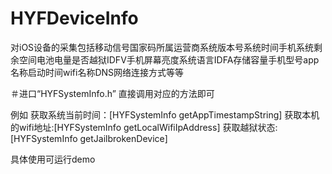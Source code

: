 # HYFDeviceInfo
对iOS设备的采集包括移动信号国家码所属运营商系统版本号系统时间手机系统剩余空间电池电量是否越狱IDFV手机屏幕亮度系统语言IDFA存储容量手机型号app名称启动时间wifi名称DNS网络连接方式等等

＃进口“HYFSystemInfo.h”
直接调用对应的方法即可

例如
获取系统当前时间：[HYFSystemInfo getAppTimestampString]
获取本机的wifi地址:[HYFSystemInfo getLocalWifiIpAddress]
获取越狱状态:[HYFSystemInfo getJailbrokenDevice]

具体使用可运行demo


